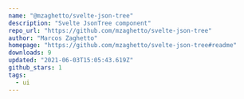 ```yaml
---
name: "@mzaghetto/svelte-json-tree"
description: "Svelte JsonTree component"
repo_url: "https://github.com/mzaghetto/svelte-json-tree"
author: "Marcos Zaghetto"
homepage: "https://github.com/mzaghetto/svelte-json-tree#readme"
downloads: 9
updated: "2021-06-03T15:05:43.619Z"
github_stars: 1
tags: 
  - ui
---
```

